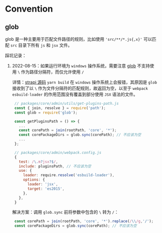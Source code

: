 # Convention

## glob

glob 是一种主要用于匹配文件路径的规则，比如使用 `'src/**/*.js{,x}'` 可以匹配 `src` 目录下所有 `js` 和 `jsx` 文件。

踩坑记录：

1. 2022-08-15：如果运行环境为 `windows` 操作系统，需要注意 [glob](https://www.npmjs.com/package/glob) 不支持使用 `\` 作为路径分隔符，而仅允许使用 `/`
   
   详情：[strapi 源码](https://github.com/strapi/strapi)  `yarn build` 在 `windows` 操作系统上会报错，其原因是 `glob` 接收到了以 `\` 作为文件分隔符的匹配规则，故返回为空，以至于 `webpack esbuild-loader` 的作用范围没有覆盖到部分使用 `JSX` 语法的文件。
   ```js
    // packages/core/admin/utils/get-plugins-path.js
    const { join, resolve } = require('path');
    const glob = require('glob');

    const getPluginsPath = () => {
      ...
      const corePath = join(rootPath, 'core', '*');
      const corePackageDirs = glob.sync(corePath); // 不应该为空
      ...
    };

    // packages/core/admin/webpack.config.js
    {
      test: /\.m?jsx?$/,
      include: pluginsPath, // 不应该为空
      use: {
        loader: require.resolve('esbuild-loader'),
        options: {
          loader: 'jsx',
          target: 'es2015',
        },
      },
    }
   ```
   解决方案：调用 `glob.sync` 前将参数中包含的 `\` 转为 `/`：
   ```js
    const corePath = join(rootPath, 'core', '*').replace(/\\/g,'/');
    const corePackageDirs = glob.sync(corePath); // 不应该为空
   ```